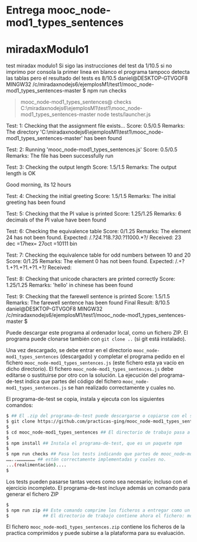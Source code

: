 # Entrega mooc_node-mod1_types_sentences
# miradaxModulo1
test miradax modulo1
Si sigo las instrucciones del test da 1/10.5  si no imprimo por consola la primer linea en blanco el programa tampoco detecta las tablas pero el resultado del tests es 8/10.5
daniel@DESKTOP-GTVGOF8 MINGW32 /c/miradaxnodejs6/ejemplosM1/test1/mooc_node-mod1_types_sentences-master
$ npm run checks

> mooc_node-mod1_types_sentences@ checks C:\miradaxnodejs6\ejemplosM1\test1\mooc_node-mod1_types_sentences-master
> node tests/launcher.js


Test: 1: Checking that the assignment file exists...
        Score: 0.5/0.5
        Remarks: The directory 'C:\miradaxnodejs6\ejemplosM1\test1\mooc_node-mod1_types_sentences-master' has been found

Test: 2: Running 'mooc_node-mod1_types_sentences.js'
        Score: 0.5/0.5
        Remarks: The file has been successfully run

Test: 3: Checking the output length
        Score: 1.5/1.5
        Remarks: The output length is OK

 Good morning, its 12 hours

Test: 4: Checking the initial greeting
        Score: 1.5/1.5
        Remarks: The initial greeting has been found

Test: 5: Checking that the PI value is printed
        Score: 1.25/1.25
        Remarks: 6 decimals of the PI value have been found

Test: 6: Checking the equivalence table
        Score: 0/1.25
        Remarks: The element 24 has not been found.
                        Expected: /.*?24.*?18.*?30.*?11000.*?/
                        Received: 23 dec  =17hex= 27oct =10111 bin

Test: 7: Checking the equivalence table for odd numbers between 10 and 20
        Score: 0/1.25
        Remarks: The element 0 has not been found.
                        Expected: /.+?1.+?1.+?1.+?1.+?/
                        Received:

Test: 8: Checking that unicode characters are printed correctly
        Score: 1.25/1.25
        Remarks: 'hello' in chinese has been found

Test: 9: Checking that the farewell sentence is printed
        Score: 1.5/1.5
        Remarks: The farewell sentence has been found
Final Result: 8/10.5
daniel@DESKTOP-GTVGOF8 MINGW32 /c/miradaxnodejs6/ejemplosM1/test1/mooc_node-mod1_types_sentences-master
$

Puede descargar este programa
al ordenador local, como un fichero ZIP. El programa puede clonarse también con `git clone ..` (si
git está instalado).

Una vez descargado, se debe entrar en el directorio `mooc_node-mod1_types_sentences` (descargado) y
completar el programa pedido en el fichero `mooc_node-mod1_types_sentences.js` (este fichero esta ya vacío
en dicho directorio). El fichero `mooc_node-mod1_types_sentences.js` debe editarse o sustituirse por otro con
la solución. La ejecución del programa-de-test indica que partes del código del fichero
`mooc_node-mod1_types_sentences.js` se han realizado correctamente y cuales no.

El programa-de-test se copia, instala y ejecuta con los siguientes comandos:

```bash
$ ## El .zip del programa-de-test puede descargarse o copiarse con el siguiente comando:
$ git clone https://github.com/practicas-ging/mooc_node-mod1_types_sentences
$
$ cd mooc_node-mod1_types_sentences ## El directorio de trabajo pasa a ser el del proyecto copiado: entrega_
$
$ npm install ## Instala el programa-de-test, que es un paquete npm
$
$ npm run checks ## Pasa los tests indicando que partes de mooc_node-mod1_types_sentences.js
……..………………… ## están correctamente implementadas y cuales no.
...(realimentación)....
$
```

Los tests pueden pasarse tantas veces como sea necesario; incluso con el ejercicio incompleto.
El programa-de-test incluye además un comando para generar el fichero ZIP

```bash
$
$ npm run zip ## Este comando comprime los ficheros a entregar como un fichero xx.zip
$             ## El directorio de trabajo contiene ahora el fichero: mooc_node-mod1_types_sentences.zip
```

El fichero `mooc_node-mod1_types_sentences.zip` contiene los ficheros de la practica comprimidos y puede subirse a la plataforma para su evaluación.

